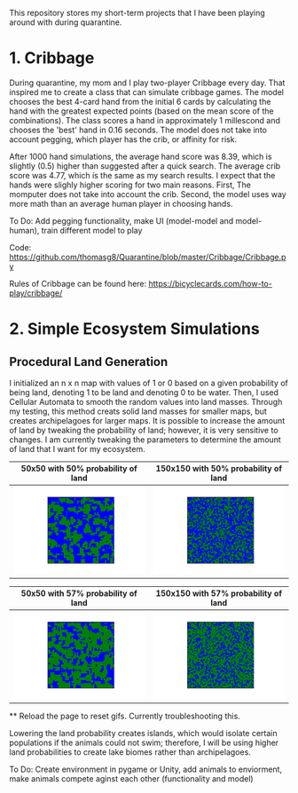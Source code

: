 This repository stores my short-term projects that I have been playing around with during quarantine. 

# 1. Cribbage 
During quarantine, my mom and I play two-player Cribbage every day. That inspired me to create a class that can simulate cribbage games. The model chooses the best 4-card hand from the initial 6 cards by calculating the hand with the greatest expected points (based on the mean score of the combinations). The class scores a hand in approximately 1 millescond and chooses the 'best' hand in 0.16 seconds. The model does not take into account pegging, which player has the crib, or affinity for risk. 

After 1000 hand simulations, the average hand score was 8.39, which is slightly (0.5) higher than suggested after a quick search. The average crib score was 4.77, which is the same as my search results. I expect that the hands were slighly higher scoring for two main reasons. First, The momputer does not take into account the crib. Second, the model uses way more math than an average human player in choosing hands. 

To Do: Add pegging functionality, make UI (model-model and model-human), train different model to play

Code: https://github.com/thomasg8/Quarantine/blob/master/Cribbage/Cribbage.py

Rules of Cribbage can be found here: https://bicyclecards.com/how-to-play/cribbage/

# 2. Simple Ecosystem Simulations 

## Procedural Land Generation
I initialized an n x n map with values of 1 or 0 based on a given probability of being land, denoting 1 to be land and denoting 0 to be water. Then, I used Cellular Automata to smooth the random values into land masses. Through my testing, this method creats solid land masses for smaller maps, but creates archipelagoes for larger maps. It is possible to increase the amount of land by tweaking the probability of land; however, it is very sensitive to changes. I am currently tweaking the parameters to determine the amount of land that I want for my ecosystem.

50x50 with 50% probability of land            |  150x150 with 50% probability of land
:-------------------------:|:-------------------------:
![](Imgs/land_generation50.gif)  |  ![](Imgs/land_generation150.gif)

50x50 with 57% probability of land            |  150x150 with 57% probability of land
:-------------------------:|:-------------------------:
![](Imgs/land_generation50_57.gif)  |  ![](Imgs/land_generation150_57.gif)

** Reload the page to reset gifs. Currently troubleshooting this. 

Lowering the land probability creates islands, which would isolate certain populations if the animals could not swim; therefore, I will be using higher land probabilities to create lake biomes rather than archipelagoes.

To Do: Create environment in pygame or Unity, add animals to enviorment, make animals compete aginst each other (functionality and model)
